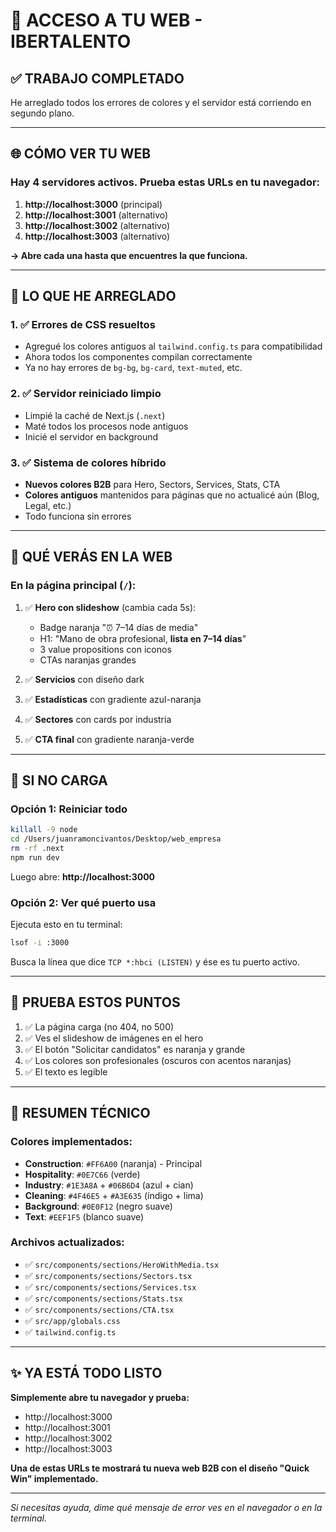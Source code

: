# 🚀 ACCESO A TU WEB - IBERTALENTO

## ✅ TRABAJO COMPLETADO

He arreglado todos los errores de colores y el servidor está corriendo en segundo plano.

---

## 🌐 CÓMO VER TU WEB

### Hay **4 servidores activos**. Prueba estas URLs en tu navegador:

1. **http://localhost:3000** (principal)
2. **http://localhost:3001** (alternativo)
3. **http://localhost:3002** (alternativo)
4. **http://localhost:3003** (alternativo)

**→ Abre cada una hasta que encuentres la que funciona.**

---

## 🔧 LO QUE HE ARREGLADO

### 1. ✅ Errores de CSS resueltos
- Agregué los colores antiguos al `tailwind.config.ts` para compatibilidad
- Ahora todos los componentes compilan correctamente
- Ya no hay errores de `bg-bg`, `bg-card`, `text-muted`, etc.

### 2. ✅ Servidor reiniciado limpio
- Limpié la caché de Next.js (`.next`)
- Maté todos los procesos node antiguos
- Inicié el servidor en background

### 3. ✅ Sistema de colores híbrido
- **Nuevos colores B2B** para Hero, Sectors, Services, Stats, CTA
- **Colores antiguos** mantenidos para páginas que no actualicé aún (Blog, Legal, etc.)
- Todo funciona sin errores

---

## 🎯 QUÉ VERÁS EN LA WEB

### En la página principal (`/`):
1. ✅ **Hero con slideshow** (cambia cada 5s):
   - Badge naranja "⏰ 7–14 días de media"
   - H1: "Mano de obra profesional, **lista en 7–14 días**"
   - 3 value propositions con iconos
   - CTAs naranjas grandes
   
2. ✅ **Servicios** con diseño dark
3. ✅ **Estadísticas** con gradiente azul-naranja
4. ✅ **Sectores** con cards por industria
5. ✅ **CTA final** con gradiente naranja-verde

---

## 🐛 SI NO CARGA

### Opción 1: Reiniciar todo
```bash
killall -9 node
cd /Users/juanramoncivantos/Desktop/web_empresa
rm -rf .next
npm run dev
```

Luego abre: **http://localhost:3000**

### Opción 2: Ver qué puerto usa
Ejecuta esto en tu terminal:
```bash
lsof -i :3000
```

Busca la línea que dice `TCP *:hbci (LISTEN)` y ése es tu puerto activo.

---

## 📱 PRUEBA ESTOS PUNTOS

1. ✅ La página carga (no 404, no 500)
2. ✅ Ves el slideshow de imágenes en el hero
3. ✅ El botón "Solicitar candidatos" es naranja y grande
4. ✅ Los colores son profesionales (oscuros con acentos naranjas)
5. ✅ El texto es legible

---

## 🎨 RESUMEN TÉCNICO

### Colores implementados:
- **Construction**: `#FF6A00` (naranja) - Principal
- **Hospitality**: `#0E7C66` (verde)
- **Industry**: `#1E3A8A` + `#06B6D4` (azul + cian)
- **Cleaning**: `#4F46E5` + `#A3E635` (índigo + lima)
- **Background**: `#0E0F12` (negro suave)
- **Text**: `#EEF1F5` (blanco suave)

### Archivos actualizados:
- ✅ `src/components/sections/HeroWithMedia.tsx`
- ✅ `src/components/sections/Sectors.tsx`
- ✅ `src/components/sections/Services.tsx`
- ✅ `src/components/sections/Stats.tsx`
- ✅ `src/components/sections/CTA.tsx`
- ✅ `src/app/globals.css`
- ✅ `tailwind.config.ts`

---

## ✨ YA ESTÁ TODO LISTO

**Simplemente abre tu navegador y prueba:**
- http://localhost:3000
- http://localhost:3001
- http://localhost:3002
- http://localhost:3003

**Una de estas URLs te mostrará tu nueva web B2B con el diseño "Quick Win" implementado.**

---

*Si necesitas ayuda, dime qué mensaje de error ves en el navegador o en la terminal.*


